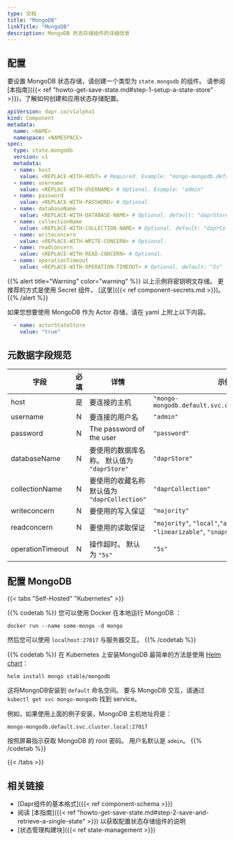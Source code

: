 ```yaml
---
type: 文档
title: "MongoDB"
linkTitle: "MongoDB"
description: MongoDB 状态存储组件的详细信息
---
```


## 配置

要设置 MongoDB 状态存储，请创建一个类型为 `state.mongodb` 的组件。 请参阅[本指南]({{< ref "howto-get-save-state.md#step-1-setup-a-state-store" >}})，了解如何创建和应用状态存储配置。


```yaml
apiVersion: dapr.io/v1alpha1
kind: Component
metadata:
  name: <NAME>
  namespace: <NAMESPACE>
spec:
  type: state.mongodb
  version: v1
  metadata:
  - name: host
    value: <REPLACE-WITH-HOST> # Required. Example: "mongo-mongodb.default.svc.cluster.local:27017"
  - name: username
    value: <REPLACE-WITH-USERNAME> # Optional. Example: "admin"
  - name: password
    value: <REPLACE-WITH-PASSWORD> # Optional.
  - name: databaseName
    value: <REPLACE-WITH-DATABASE-NAME> # Optional. default: "daprStore"
  - name: collectionName
    value: <REPLACE-WITH-COLLECTION-NAME> # Optional. default: "daprCollection"
  - name: writeconcern
    value: <REPLACE-WITH-WRITE-CONCERN> # Optional.
  - name: readconcern
    value: <REPLACE-WITH-READ-CONCERN> # Optional.
  - name: operationTimeout
    value: <REPLACE-WITH-OPERATION-TIMEOUT> # Optional. default: "5s"
```

{{% alert title="Warning" color="warning" %}}
以上示例将密钥明文存储。 更推荐的方式是使用 Secret 组件， [这里]({{< ref component-secrets.md >}})。
{{% /alert %}}

如果您想要使用 MongoDB 作为 Actor 存储，请在 yaml 上附上以下内容。

```yaml
  - name: actorStateStore
    value: "true"
```


## 元数据字段规范

| 字段               | 必填 | 详情                               | 示例                                                                    |
| ---------------- |:--:| -------------------------------- | --------------------------------------------------------------------- |
| host             | 是  | 要连接的主机                           | `"mongo-mongodb.default.svc.cluster.local:27017"`                     |
| username         | N  | 要连接的用户名                          | `"admin"`                                                             |
| password         | N  | The password of the user         | `"password"`                                                          |
| databaseName     | N  | 要使用的数据库名称。 默认值为 `"daprStore"`    | `"daprStore"`                                                         |
| collectionName   | N  | 要使用的收藏名称 默认值为 `"daprCollection"` | `"daprCollection"`                                                    |
| writeconcern     | N  | 要使用的写入保证                         | `"majority"`                                                          |
| readconcern      | N  | 要使用的读取保证                         | `"majority"`, `"local"`,`"available"`, `"linearizable"`, `"snapshot"` |
| operationTimeout | N  | 操作超时。 默认为 `"5s"`                 | `"5s"`                                                                |

## 配置 MongoDB

{{< tabs "Self-Hosted" "Kubernetes" >}}

{{% codetab %}}
您可以使用 Docker 在本地运行 MongoDB ：

```
docker run --name some-mongo -d mongo
```

然后您可以使用 `localhost:27017` 与服务器交互。
{{% /codetab %}}

{{% codetab %}}
在 Kubernetes 上安装MongoDB 最简单的方法是使用 [Helm chart](https://github.com/helm/charts/tree/master/stable/mongodb)：

```
helm install mongo stable/mongodb
```

这将MongoDB安装到 `default` 命名空间。 要与 MongoDB 交互，请通过 `kubectl get svc mongo-mongodb` 找到 service。

例如，如果使用上面的例子安装，MongoDB 主机地址将是：

`mongo-mongodb.default.svc.cluster.local:27017`


按照屏幕指示获取 MongoDB 的 root 密码。 用户名默认是 `admin`。
{{% /codetab %}}

{{< /tabs >}}

## 相关链接
- [Dapr组件的基本格式]({{< ref component-schema >}})
- 阅读 [本指南]({{< ref "howto-get-save-state.md#step-2-save-and-retrieve-a-single-state" >}}) 以获取配置状态存储组件的说明
- [状态管理构建块]({{< ref state-management >}})
